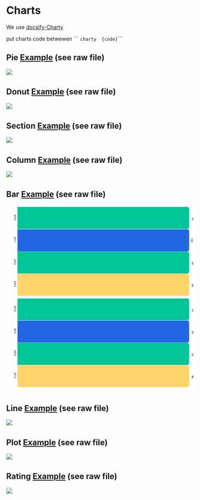 # Charts
We use [docsify-Charty](https://github.com/markbattistella/docsify-charty)

put charts code betwewen  \``` ``` charty  {code} ```\```



## Pie **[Example](pie)** (see raw file)

![](https://github.com/markbattistella/docsify-charty/raw/main/docs/demo/01.jpg)


## Donut  **[Example](doughnut)** (see raw file)

![](https://github.com/markbattistella/docsify-charty/raw/main/docs/demo/03.jpg)

## Section **[Example](section)** (see raw file)
![](https://github.com/markbattistella/docsify-charty/raw/main/docs/demo/04.jpg)

## Column **[Example](column)** (see raw file)
![](https://github.com/markbattistella/docsify-charty/raw/main/docs/demo/05.jpg)


## Bar **[Example](bar)** (see raw file)
![](img/bar.png)

## Line **[Example](line)** (see raw file) 

![](https://github.com/markbattistella/docsify-charty/raw/main/docs/demo/07.jpg)

## Plot **[Example](plot)** (see raw file)

![](https://github.com/markbattistella/docsify-charty/raw/main/docs/demo/08.jpg)



## Rating **[Example](rating)** (see raw file)

![](https://github.com/markbattistella/docsify-charty/raw/main/docs/demo/09.jpg)